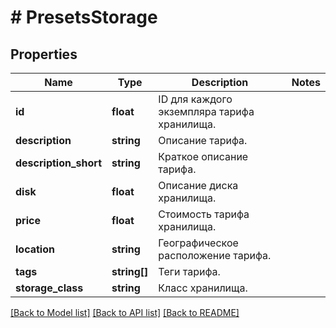 # # PresetsStorage

## Properties

Name | Type | Description | Notes
------------ | ------------- | ------------- | -------------
**id** | **float** | ID для каждого экземпляра тарифа хранилища. |
**description** | **string** | Описание тарифа. |
**description_short** | **string** | Краткое описание тарифа. |
**disk** | **float** | Описание диска хранилища. |
**price** | **float** | Стоимость тарифа хранилища. |
**location** | **string** | Географическое расположение тарифа. |
**tags** | **string[]** | Теги тарифа. |
**storage_class** | **string** | Класс хранилища. |

[[Back to Model list]](../../README.md#models) [[Back to API list]](../../README.md#endpoints) [[Back to README]](../../README.md)
